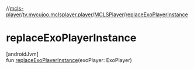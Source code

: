 //[mcls-player](../../../index.md)/[tv.mycujoo.mclsplayer.player](../index.md)/[MCLSPlayer](index.md)/[replaceExoPlayerInstance](replace-exo-player-instance.md)

# replaceExoPlayerInstance

[androidJvm]\
fun [replaceExoPlayerInstance](replace-exo-player-instance.md)(exoPlayer: ExoPlayer)
